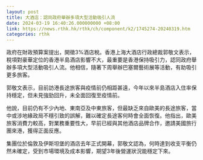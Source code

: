 ```yaml
---
layout: post
title: 大酒店：認同政府舉辦多項大型活動吸引人流
date: 2024-03-19 16:40:26.000000000 +08:00
link: https://news.rthk.hk/rthk/ch/component/k2/1745274-20240319.htm
categories: rthk
---
```


政府在財政預算案提出，開徵3%酒店稅。香港上海大酒店行政總裁郭敬文表示，稅項對豪華定位的香港半島酒店影響不大，最重要是香港保持吸引力，認同政府舉辦多項大型活動吸引人流。他相信，隨著下周舉辦巴塞爾藝術展等活動，有助吸引更多旅客。

郭敬文表示，目前訪港長途旅客與疫情前仍相距甚遠，今年以來半島酒店入住率保持穩定，但未見強勁回升，未全面回復至疫情前。

他說，目前仍有不少內地、東南亞及中東旅客，但最缺乏來自歐美的長途旅客，當中或涉地緣政局不穩引致的誤解，難以確定長途客何時會全面恢復。他指出，歐美旅客消費力較高，對業務重要性大，早前已經與其他酒店品牌合作，邀請美國旅行團來港，獲得正面反應。

集團位於倫敦及伊斯坦堡的酒店去年正式開幕，郭敬文認為，何時達到收支平衡仍然未確定，受到市場環境及成本影響，期望3年後營運狀況能穩定下來。
